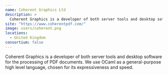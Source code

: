 ```yaml
---
name: Coherent Graphics Ltd
description: > 
  Coherent Graphics is a developer of both server tools and desktop software for the processing of PDF documents
site: "https://www.coherentpdf.com/"
image: users/coherent.png
locations: 
  - United Kingdom
consortium: false
---
```


Coherent Graphics is a developer of both server tools and desktop software for the processing of PDF documents. We use OCaml as a general-purpose high level language, chosen for its expressiveness and speed.
